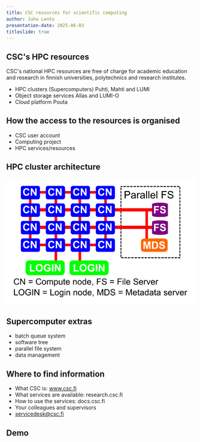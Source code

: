 ```yaml
---
title: CSC resources for scientific computing
author: Juha Lento
presentation-date: 2025-06-03
titleslide: true
---
```


## CSC's HPC resources

CSC's national HPC resources are free of charge for academic education and research in
finnish universities, polytechnics and research institutes.

- HPC clusters (Supercomputers) Puhti, Mahti and LUMI
- Object storage services Allas and LUMI-O
- Cloud platform Pouta 

## How the access to the resources is organised

- CSC user account
- Computing project
- HPC services/resources

## HPC cluster architecture

![Juha's art](https://raw.githubusercontent.com/jlento/presentations/refs/heads/master/_slides/CSCSupercomputers/SupercomputerArchitecture.svg)

## Supercomputer extras

- batch queue system
- software tree
- parallel file system
- data management

## Where to find information

- What CSC is: www.csc.fi
- What services are available: research.csc.fi
- How to use the services: docs.csc.fi
- Your colleagues and supervisors
- servicedesk@csc.fi

## Demo
